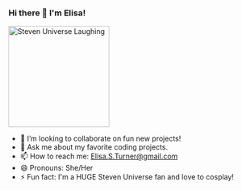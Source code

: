 ### Hi there 👋 I'm Elisa! 

<img src="https://64.media.tumblr.com/56381be926ec9d91e4cbbc6b035f9a6b/a702d16e72700122-2a/s400x600/4f1067e619feece50ee69d4f6e8180f8cf8df55c.gifv" alt="Steven Universe Laughing" width="200" height="200">


- 👯 I’m looking to collaborate on fun new projects!
- 💬 Ask me about my favorite coding projects.
- 📫 How to reach me: Elisa.S.Turner@gmail.com
- 😄 Pronouns: She/Her
- ⚡ Fun fact: I'm a HUGE Steven Universe fan and love to cosplay! 


 
